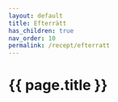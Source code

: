 ```yaml
---
layout: default
title: Efterrätt
has_children: true
nav_order: 10
permalink: /recept/efterratt
---
```

# {{ page.title }}
